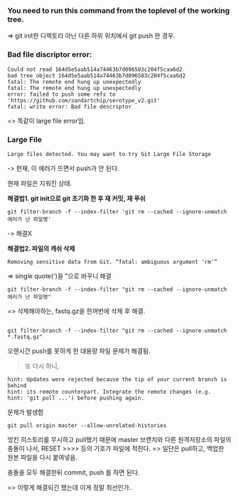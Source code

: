 ### You need to run this command from the toplevel of the working tree.

=> git init한 디렉토리 아닌 다른 하위 위치에서 git push 한 경우. 


### Bad file discriptor error: 
```
Could not read 164d5e5aab514a74463b7d096583c204f5caa6d2
bad tree object 164d5e5aab514a74463b7d096583c204f5caa6d2
fatal: The remote end hung up unexpectedly
fatal: The remote end hung up unexpectedly
error: failed to push some refs to 'https://github.com/sandartchip/serotype_v2.git'
fatal: write error: Bad file descriptor
```
=> 똑같이 large file error임.


### Large File
```
Large files detected. You may want to try Git Large File Storage 
```

-> 현재, 이 에러가 뜨면서 push가 안 된다.

현재 파일은 지워진 상태.

**해결법1. git init으로 git 초기화 한 후 재 커밋, 재 푸쉬**
```
git filter-branch -f --index-filter 'git rm --cached --ignore-unmatch 에러가 난 파일명'
```
-> 해결X

**해결법2. 파일의 캐쉬 삭제**

```
Removing sensitive data from Git. “fatal: ambiguous argument 'rm'”
```


=> single quote(')을 "으로 바꾸니 해결 
```
git filter-branch -f --index-filter "git rm --cached --ignore-unmatch 에러가 난 파일명"

```

=> 삭제해야하는, fastq.gz을 한꺼번에 삭제 후 해결.

```

git filter-branch -f --index-filter "git rm --cached --ignore-unmatch  *.fastq.gz"

```

오랜시간 push를 못하게 한 대용량 파일 문제가 해결됨.



> 또 다시 하니, 
```
hint: Updates were rejected because the tip of your current branch is behind
hint: its remote counterpart. Integrate the remote changes (e.g.
hint: 'git pull ...') before pushing again.
``` 

문제가 발생함

```
git pull origin master --allow-unrelated-histories
```
엉킨 히스토리를 무시하고 pull했기 때문에 master 브랜치와 다른 원격저장소의 파일의 충돌이 나서, RESET >>>> 등의 기호가 파일에 적힌다.
=> 일단은 pull하고, 백업한 원본 파일을 다시 붙여넣음.

충돌을 모두 해결한뒤 commit, push 를 하면 된다.

=> 이렇게 해결되긴 했는데 이게 정말 최선인가..
